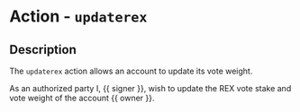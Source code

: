 # Action - `updaterex`

## Description

The `updaterex` action allows an account to update its vote weight.

As an authorized party I, {{ signer }}, wish to update the REX vote stake and vote weight of the account {{ owner }}.
